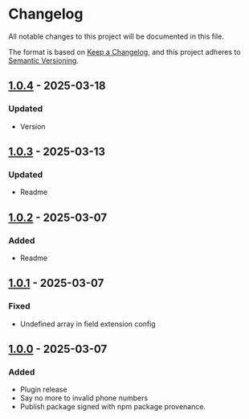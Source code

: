 # Changelog

All notable changes to this project will be documented in this file.

The format is based on [Keep a Changelog](https://keepachangelog.com/en/1.1.0/),
and this project adheres to [Semantic Versioning](https://semver.org/spec/v2.0.0.html).

## [1.0.4] - 2025-03-18
### Updated
- Version

## [1.0.3] - 2025-03-13
### Updated
- Readme

## [1.0.2] - 2025-03-07
### Added
- Readme

## [1.0.1] - 2025-03-07
### Fixed
- Undefined array in field extension config

## [1.0.0] - 2025-03-07
### Added
- Plugin release
- Say no more to invalid phone numbers
- Publish package signed with npm package provenance.

[1.0.4]: https://github.com/voorhoede/datocms-plugin-phone-number/compare/v1.0.3...v1.0.4
[1.0.3]: https://github.com/voorhoede/datocms-plugin-phone-number/compare/v1.0.2...v1.0.3
[1.0.2]: https://github.com/voorhoede/datocms-plugin-phone-number/compare/v1.0.1...v1.0.2
[1.0.1]: https://github.com/voorhoede/datocms-plugin-phone-number/compare/v1.0.0...v1.0.1
[1.0.0]: https://github.com/voorhoede/datocms-plugin-phone-number/compare/232df179eafd55936201811f57494484e98d54d3...v1.0.0
